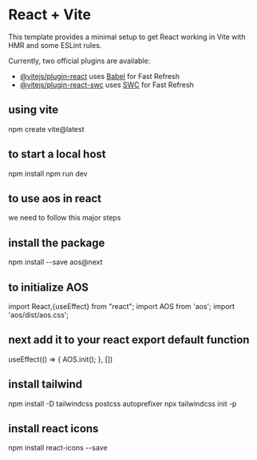 # React + Vite

This template provides a minimal setup to get React working in Vite with HMR and some ESLint rules.

Currently, two official plugins are available:

- [@vitejs/plugin-react](https://github.com/vitejs/vite-plugin-react/blob/main/packages/plugin-react/README.md) uses [Babel](https://babeljs.io/) for Fast Refresh
- [@vitejs/plugin-react-swc](https://github.com/vitejs/vite-plugin-react-swc) uses [SWC](https://swc.rs/) for Fast Refresh

## using vite

npm create vite@latest

## to start a local host

npm install
npm run dev

## to use aos in react

we need to follow this major steps

## install the package

npm install --save aos@next

## to initialize AOS

import React,{useEffect} from "react";
import AOS from 'aos';
import 'aos/dist/aos.css';

## next add it to your react export default function

 useEffect(() => {
        AOS.init();
      }, [])

## install tailwind
npm install -D tailwindcss postcss autoprefixer
npx tailwindcss init -p

## install react icons
npm install react-icons --save
 